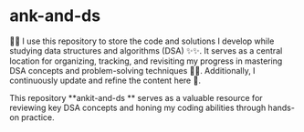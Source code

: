 # ank-and-ds
🚀🚀 I use this repository to store the code and solutions I develop while studying data structures and algorithms (DSA) ✨✨. It serves as a central location for organizing, tracking, and revisiting my progress in mastering DSA concepts and problem-solving techniques 🌟🌟. Additionally, I continuously update and refine the content here 📍.

This repository **ankit-and-ds ** serves as a valuable resource for reviewing key DSA concepts and honing my coding abilities through hands-on practice.

